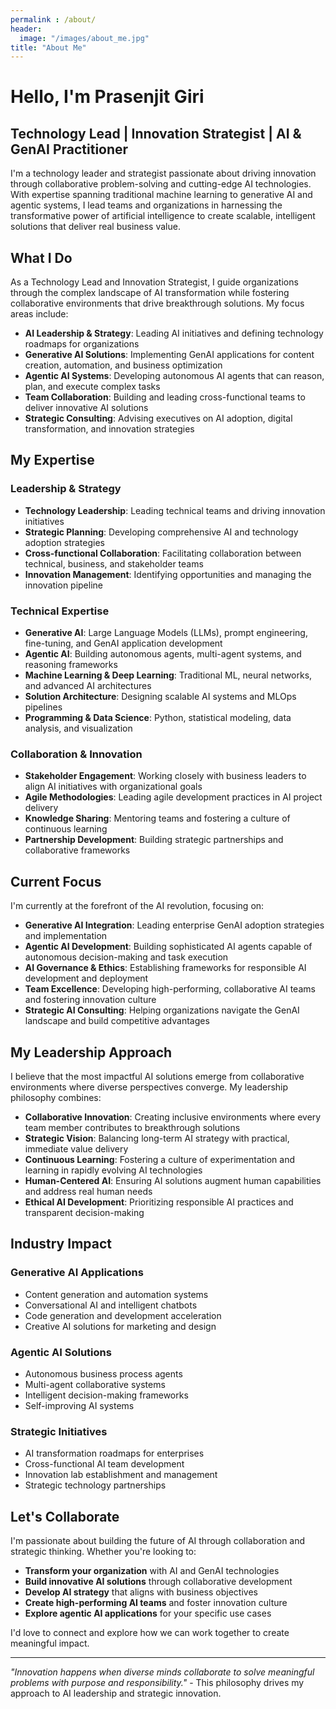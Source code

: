 ```yaml
---
permalink : /about/
header:
  image: "/images/about_me.jpg"
title: "About Me"
---
```


# Hello, I'm Prasenjit Giri

## Technology Lead | Innovation Strategist | AI & GenAI Practitioner

I'm a technology leader and strategist passionate about driving innovation through collaborative problem-solving and cutting-edge AI technologies. With expertise spanning traditional machine learning to generative AI and agentic systems, I lead teams and organizations in harnessing the transformative power of artificial intelligence to create scalable, intelligent solutions that deliver real business value.

## What I Do

As a Technology Lead and Innovation Strategist, I guide organizations through the complex landscape of AI transformation while fostering collaborative environments that drive breakthrough solutions. My focus areas include:

- **AI Leadership & Strategy**: Leading AI initiatives and defining technology roadmaps for organizations
- **Generative AI Solutions**: Implementing GenAI applications for content creation, automation, and business optimization
- **Agentic AI Systems**: Developing autonomous AI agents that can reason, plan, and execute complex tasks
- **Team Collaboration**: Building and leading cross-functional teams to deliver innovative AI solutions
- **Strategic Consulting**: Advising executives on AI adoption, digital transformation, and innovation strategies

## My Expertise

### Leadership & Strategy
- **Technology Leadership**: Leading technical teams and driving innovation initiatives
- **Strategic Planning**: Developing comprehensive AI and technology adoption strategies
- **Cross-functional Collaboration**: Facilitating collaboration between technical, business, and stakeholder teams
- **Innovation Management**: Identifying opportunities and managing the innovation pipeline

### Technical Expertise
- **Generative AI**: Large Language Models (LLMs), prompt engineering, fine-tuning, and GenAI application development
- **Agentic AI**: Building autonomous agents, multi-agent systems, and reasoning frameworks
- **Machine Learning & Deep Learning**: Traditional ML, neural networks, and advanced AI architectures
- **Solution Architecture**: Designing scalable AI systems and MLOps pipelines
- **Programming & Data Science**: Python, statistical modeling, data analysis, and visualization

### Collaboration & Innovation
- **Stakeholder Engagement**: Working closely with business leaders to align AI initiatives with organizational goals
- **Agile Methodologies**: Leading agile development practices in AI project delivery
- **Knowledge Sharing**: Mentoring teams and fostering a culture of continuous learning
- **Partnership Development**: Building strategic partnerships and collaborative frameworks

## Current Focus

I'm currently at the forefront of the AI revolution, focusing on:

- **Generative AI Integration**: Leading enterprise GenAI adoption strategies and implementation
- **Agentic AI Development**: Building sophisticated AI agents capable of autonomous decision-making and task execution
- **AI Governance & Ethics**: Establishing frameworks for responsible AI development and deployment
- **Team Excellence**: Developing high-performing, collaborative AI teams and fostering innovation culture
- **Strategic AI Consulting**: Helping organizations navigate the GenAI landscape and build competitive advantages

## My Leadership Approach

I believe that the most impactful AI solutions emerge from collaborative environments where diverse perspectives converge. My leadership philosophy combines:

- **Collaborative Innovation**: Creating inclusive environments where every team member contributes to breakthrough solutions
- **Strategic Vision**: Balancing long-term AI strategy with practical, immediate value delivery
- **Continuous Learning**: Fostering a culture of experimentation and learning in rapidly evolving AI technologies
- **Human-Centered AI**: Ensuring AI solutions augment human capabilities and address real human needs
- **Ethical AI Development**: Prioritizing responsible AI practices and transparent decision-making

## Industry Impact

### Generative AI Applications
- Content generation and automation systems
- Conversational AI and intelligent chatbots
- Code generation and development acceleration
- Creative AI solutions for marketing and design

### Agentic AI Solutions
- Autonomous business process agents
- Multi-agent collaborative systems
- Intelligent decision-making frameworks
- Self-improving AI systems

### Strategic Initiatives
- AI transformation roadmaps for enterprises
- Cross-functional AI team development
- Innovation lab establishment and management
- Strategic technology partnerships

## Let's Collaborate

I'm passionate about building the future of AI through collaboration and strategic thinking. Whether you're looking to:

- **Transform your organization** with AI and GenAI technologies
- **Build innovative AI solutions** through collaborative development
- **Develop AI strategy** that aligns with business objectives
- **Create high-performing AI teams** and foster innovation culture
- **Explore agentic AI applications** for your specific use cases

I'd love to connect and explore how we can work together to create meaningful impact.

---

*"Innovation happens when diverse minds collaborate to solve meaningful problems with purpose and responsibility."* - This philosophy drives my approach to AI leadership and strategic innovation.
